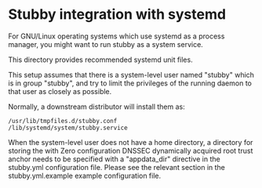 Stubby integration with systemd
===============================

For GNU/Linux operating systems which use systemd as a process
manager, you might want to run stubby as a system service.

This directory provides recommended systemd unit files.

This setup assumes that there is a system-level user named "stubby"
which is in group "stubby", and try to limit the privileges of the
running daemon to that user as closely as possible.

Normally, a downstream distributor will install them as:

    /usr/lib/tmpfiles.d/stubby.conf
    /lib/systemd/system/stubby.service

When the system-level user does not have a home directory, a directory
for storing the with Zero configuration DNSSEC dynamically acquired root
trust anchor needs to be specified with a "appdata_dir" directive in the
stubby.yml configuration file.  Please see the relevant section in the
stubby.yml.example example configuration file.
